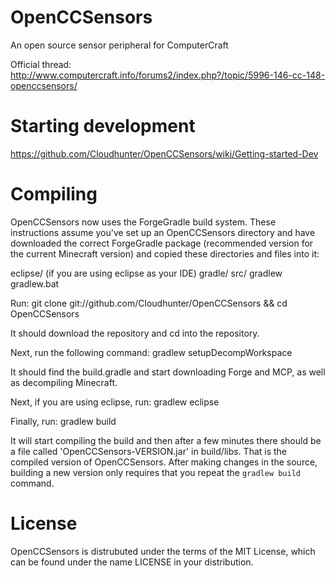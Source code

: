 OpenCCSensors
=============

An open source sensor peripheral for ComputerCraft

Official thread: http://www.computercraft.info/forums2/index.php?/topic/5996-146-cc-148-openccsensors/

Starting development
==========
https://github.com/Cloudhunter/OpenCCSensors/wiki/Getting-started-Dev

Compiling
=======

OpenCCSensors now uses the ForgeGradle build system.  These instructions assume you've set up an OpenCCSensors directory and have downloaded the correct ForgeGradle package (recommended version for the current Minecraft version) and copied these directories and files into it:

eclipse/ (if you are using eclipse as your IDE)
gradle/
src/
gradlew
gradlew.bat

Run: git clone git://github.com/Cloudhunter/OpenCCSensors && cd OpenCCSensors

It should download the repository and cd into the repository.

Next, run the following command: gradlew setupDecompWorkspace

It should find the build.gradle and start downloading Forge and MCP, as well as decompiling Minecraft.

Next, if you are using eclipse, run: gradlew eclipse

Finally, run: gradlew build

It will start compiling the build and then after a few minutes there should be a file called 'OpenCCSensors-VERSION.jar' in build/libs. That is the compiled version of OpenCCSensors. After making changes in the source, building a new version only requires that you repeat the `gradlew build` command.

License
=======

OpenCCSensors is distrubuted under the terms of the MIT License, which can be found under the name LICENSE in your distribution.
